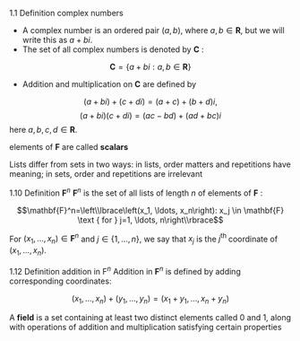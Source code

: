 1.1 Definition complex numbers
- A complex number is an ordered pair $(a, b)$, where $a, b \in \mathbf{R}$, but we will write this as $a+b i$.
- The set of all complex numbers is denoted by $\mathbf{C}$ :

$$\mathbf{C}=\{a+b i: a, b \in \mathbf{R}\}$$

- Addition and multiplication on $\mathbf{C}$ are defined by

$$(a+b i)+(c+d i)=(a+c)+(b+d) i,$$
$$(a+b i)(c+d i)=(a c-b d)+(a d+b c) i$$
here $a, b, c, d \in \mathbf{R}$.

elements of $\mathbf{F}$ are called __scalars__

Lists differ from sets in two ways: in lists, order matters and repetitions have meaning; in sets, order and repetitions are irrelevant

1.10 Definition $\mathbf{F}^n$
$\mathbf{F}^n$ is the set of all lists of length $n$ of elements of $\mathbf{F}$ :

$$\mathbf{F}^n=\left\\lbrace\left(x_1, \ldots, x_n\right): x_j \in \mathbf{F} \text { for } j=1, \ldots, n\right\\rbrace$$

For $\left(x_1, \ldots, x_n\right) \in \mathbf{F}^n$ and $j \in\{1, \ldots, n\}$, we say that $x_j$ is the $j^{\text {th }}$ coordinate of $\left(x_1, \ldots, x_n\right)$.

1.12 Definition addition in $\mathrm{F}^n$
Addition in $\mathbf{F}^n$ is defined by adding corresponding coordinates:

$$\left(x_1, \ldots, x_n\right)+\left(y_1, \ldots, y_n\right)=\left(x_1+y_1, \ldots, x_n+y_n\right)$$

A __field__ is a set containing at least two distinct elements called 0 and 1, along with operations of addition and multiplication satisfying certain properties

